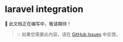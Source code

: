 # laravel integration

📝 此文档正在编写中，敬请期待！

> 💡 如果您需要此内容，请在 [GitHub Issues](https://github.com/xbot-my/telegram-sdk/issues) 中反馈。
